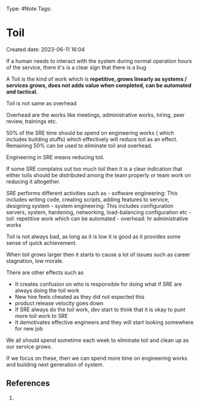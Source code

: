 Type: #Note
Tags: 
# Toil
Created date: 2023-06-11 16:04

If a human needs to interact with the system during normal operation hours of the service, there it's is a clear sign that there is a bug

A Toil is the kind of work which is **repetitive, grows linearly as systems / services grows, does not adds value when completed, can be automated and tactical.**

Toil is not same as overhead

Overhead are the works like meetings, administrative works, hiring, peer review, trainings etc.

50% of the SRE time should be spend on engineering works ( which includes building stuffs) which effectively will reduce toil as an effect. Remaining 50% can be used to eliminate toil and overhead.

Engineering in SRE means reducing toil.

If some SRE complains out too much toil then it is a clear indication that either toils should be distributed among the team properly or team work on reducing it altogether.

SRE performs different activities such as 
	- software engineering: This includes writing code, creating scripts, adding features to service, designing system
	- system engineering: This includes configuration servers, system, hardening, networking, load-balancing configuration etc
	- toil: repetitive work which can be automated
	- overhead: hr administrative works

Toil is not always bad, as long as it is low it is good as it provides some sense of quick achievement. 

When toil grows larger then it starts to cause a lot of issues such as career stagnation, low morale.

There are other effects such as 
- It creates confusion on who is responsible for doing what if SRE are always doing the toil work
- New hire feels cheated as they did not expected this
- product release velocity goes down
- If SRE always do the toil work, dev start to think that it is okay to punt more toil work to SRE
- It demotivates effective engineers and they will start looking somewhere for new job

We all should spend sometime each week to eliminate toil and clean up as our service grows.

If we focus on these, then we can spend more time on engineering works and building next generation of system.

## References
1. 